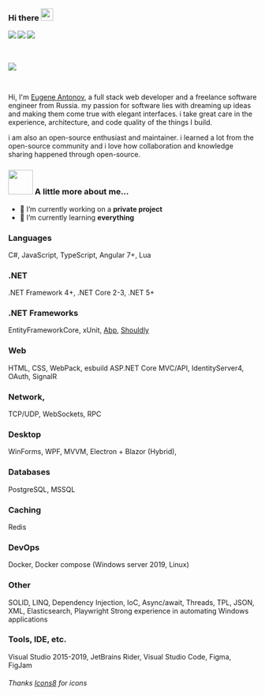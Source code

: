 ### Hi there <img src="https://media.giphy.com/media/hvRJCLFzcasrR4ia7z/giphy.gif" width="25px">

<a href="https://vk.com/">
	<img align="left" src="https://img.icons8.com/fluent/48/000000/vk-com.png"/>
</a>
<a href="https://telegram.com/">
	<img align="left" src="https://img.icons8.com/fluent/48/000000/telegram-app.png"/>
</a>
<a href="https://telegram.com/">
  	<img align="left" src="https://img.icons8.com/fluent/48/000000/twitter.png"/>
</a>

<br />
<br />
<br />

![](https://visitor-badge.glitch.me/badge?page_id=NUlliiON.NUlliiON)

<br />

Hi, I'm [Eugene Antonov](), a full stack web developer and a freelance software engineer from Russia. my passion for software lies with dreaming up ideas and making them come true with elegant interfaces. i take great care in the experience, architecture, and code quality of the things I build.

i am also an open-source enthusiast and maintainer. i learned a lot from the open-source community and i love how collaboration and knowledge sharing happened through open-source.

### <img src="https://media.giphy.com/media/VgCDAzcKvsR6OM0uWg/giphy.gif" width="50"> A little more about me...  

- 🔭 I’m currently working on a **private project**
- 🌱 I’m currently learning **everything**

### Languages
C#, JavaScript, TypeScript, Angular 7+, Lua

### .NET
.NET Framework 4+, .NET Core 2-3, .NET 5+

### .NET Frameworks
EntityFrameworkCore, xUnit, [Abp](https://github.com/abpframework/abp), [Shouldly](https://github.com/shouldly/shouldly)

### Web
HTML, CSS, WebPack, esbuild ASP.NET Core MVC/API, IdentityServer4, OAuth, SignalR

### Network,
TCP/UDP, WebSockets, RPC

### Desktop
WinForms, WPF, MVVM, Electron + Blazor (Hybrid), 

### Databases
PostgreSQL, MSSQL

### Caching
Redis

### DevOps
Docker, Docker compose
(Windows server 2019, Linux)

### Other
SOLID, LINQ, Dependency Injection, IoC, Async/await, Threads, TPL, JSON, XML, Elasticsearch, Playwright
Strong experience in automating Windows applications

### Tools, IDE, etc.
Visual Studio 2015-2019, JetBrains Rider, Visual Studio Code, Figma, FigJam

###### Thanks [Icons8](https://icons8.com) for icons

